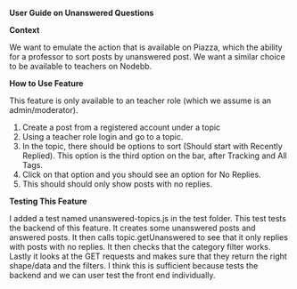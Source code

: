 **User Guide on Unanswered Questions**

**Context**

We want to emulate the action that is available on Piazza, which the ability for a professor to sort posts by unanswered post. We want a similar choice to be available to teachers on Nodebb.

**How to Use Feature**

This feature is only available to an teacher role (which we assume is an admin/moderator).
1. Create a post from a registered account under a topic
2. Using a teacher role login and go to a topic.
3. In the topic, there should be options to sort (Should start with Recently Replied). This option is the third option on the bar, after Tracking and All Tags. 
3. Click on that option and you should see an option for No Replies. 
4. This should should only show posts with no replies.

**Testing This Feature**

I added a test named unanswered-topics.js in the test folder. This test tests the backend of this feature. It creates some unanswered posts and answered posts. It then calls topic.getUnanswered to see that it only replies with posts with no replies. It then checks that the category filter works. Lastly it looks at the GET requests and makes sure that they return the right shape/data and the filters. I think this is sufficient because tests the backend and we can user test the front end individually.  
